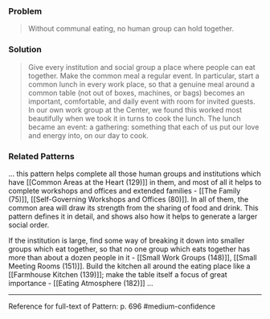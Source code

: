 ### Problem
>Without communal eating, no human group can hold together.

### Solution
>Give every institution and social group a place where people can eat together. Make the common meal a regular event. In particular, start a common lunch in every work place, so that a genuine meal around a common table (not out of boxes, machines, or bags) becomes an important, comfortable, and daily event with room for invited guests. In our own work group at the Center, we found this worked most beautifully when we took it in turns to cook the lunch. The lunch became an event: a gathering: something that each of us put our love and energy into, on our day to cook.

### Related Patterns
... this pattern helps complete all those human groups and institutions which have [[Common Areas at the Heart (129)]] in them, and most of all it helps to complete workshops and offices and extended families - [[The Family (75)]], [[Self-Governing Workshops and Offices (80)]]. In all of them, the common area will draw its strength from the sharing of food and drink. This pattern defines it in detail, and shows also how it helps to generate a larger social order.

If the institution is large, find some way of breaking it down into smaller groups which eat together, so that no one group which eats together has more than about a dozen people in it - [[Small Work Groups (148)]], [[Small Meeting Rooms (151)]]. Build the kitchen all around the eating place like a [[Farmhouse Kitchen (139)]]; make the table itself a focus of great importance - [[Eating Atmosphere (182)]] ...

---
Reference for full-text of Pattern: p. 696 #medium-confidence 